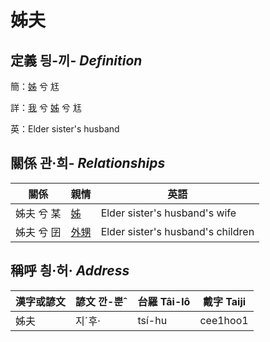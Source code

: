 # 姊夫
## 定義 딍-끼- _Definition_
簡：[姊](member5.md) 兮 尪

詳：[我](member1.md) 兮 [姊](member5.md) 兮 尪

英：Elder sister's husband

## 關係 관·희- _Relationships_

關係 | 親情 | 英語
--- | --- | --- 
姊夫 兮 某 | [姊](member5.md) | Elder sister's husband's wife
姊夫 兮 囝 | [外甥](member25.md) | Elder sister's husband's children


## 稱呼 칑·허· _Address_

漢字或諺文 | 諺文 깐-뿐ˆ | 台羅 Tâi-lô | 戴字 Taiji
--- | --- | --- | --- 
姊夫 | 지ˊ후· | tsí-hu | cee1hoo1 
